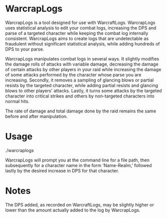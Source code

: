 # WarcrapLogs

WarcrapLogs is a tool designed for use with WarcraftLogs. WarcrapLogs uses statistical analysis to edit your combat logs, increasing the DPS and parse of a targeted character while keeping the combat log internally consistent. WarcrapLogs aims to create logs that are undetectable as fraudulent without significant statistical analysis, while adding hundreds of DPS to your parse.

WarcrapLogs manipulates combat logs in several ways. It slightly modifies the damage rolls of attacks with variable damage, decreasing the damage of certain attacks by other players in your raid while increasing the damage of some attacks performed by the character whose parse you are increasing. Secondly, it removes a sampling of glancing blows or partial resists by the targeted character, while adding partial resists and glancing blows to other players' attacks. Lastly, it turns some attacks by the targeted character into critical strikes and others by non-targeted characters into normal hits.

The rate of damage and total damage done by the raid remains the same before and after manipulation.

# Usage

./warcraplogs

WarcrapLogs will prompt you at the command line for a file path, then subsequently for a character name in the form 'Name-Realm,' followed lastly by the desired increase in DPS for that character.

# Notes

The DPS added, as recorded on WarcraftLogs, may be slightly higher or lower than the amount actually added to the log by WarcrapLogs.
